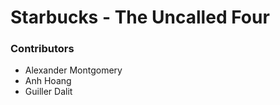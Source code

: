 #  Starbucks - The Uncalled Four

### Contributors 
 * Alexander Montgomery
 * Anh Hoang
 * Guiller Dalit

